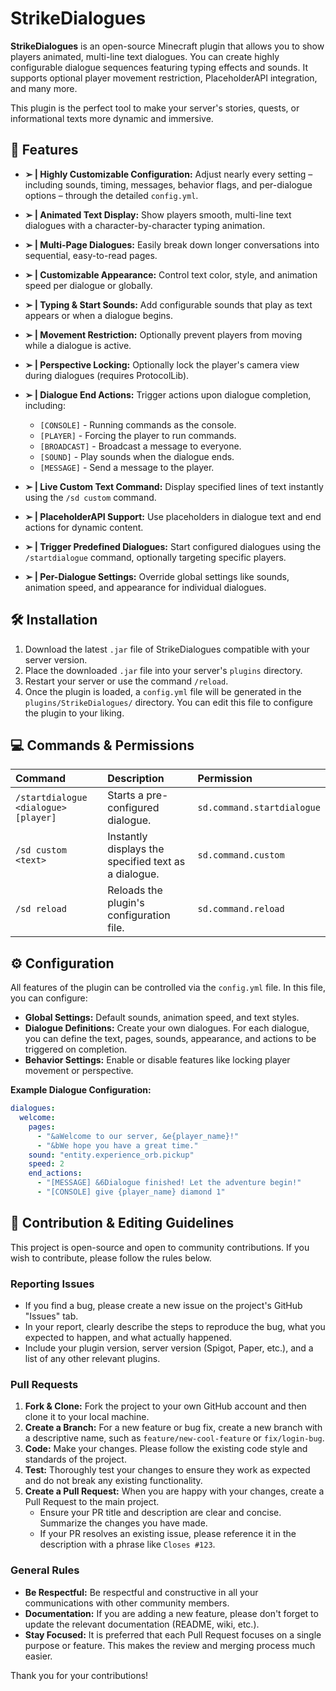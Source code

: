 # StrikeDialogues

**StrikeDialogues** is an open-source Minecraft plugin that allows you to show players animated, multi-line text dialogues. You can create highly configurable dialogue sequences featuring typing effects and sounds. It supports optional player movement restriction, PlaceholderAPI integration, and many more.

This plugin is the perfect tool to make your server's stories, quests, or informational texts more dynamic and immersive.

## 🌟 Features

  * **➢ | Highly Customizable Configuration:**
    Adjust nearly every setting – including sounds, timing, messages, behavior flags, and per-dialogue options – through the detailed `config.yml`.

  * **➢ | Animated Text Display:**
    Show players smooth, multi-line text dialogues with a character-by-character typing animation.

  * **➢ | Multi-Page Dialogues:**
    Easily break down longer conversations into sequential, easy-to-read pages.

  * **➢ | Customizable Appearance:**
    Control text color, style, and animation speed per dialogue or globally.

  * **➢ | Typing & Start Sounds:**
    Add configurable sounds that play as text appears or when a dialogue begins.

  * **➢ | Movement Restriction:**
    Optionally prevent players from moving while a dialogue is active.

  * **➢ | Perspective Locking:**
    Optionally lock the player's camera view during dialogues (requires ProtocolLib).

  * **➢ | Dialogue End Actions:**
    Trigger actions upon dialogue completion, including:

      * `[CONSOLE]` - Running commands as the console.
      * `[PLAYER]` - Forcing the player to run commands.
      * `[BROADCAST]` - Broadcast a message to everyone.
      * `[SOUND]` - Play sounds when the dialogue ends.
      * `[MESSAGE]` - Send a message to the player.

  * **➢ | Live Custom Text Command:**
    Display specified lines of text instantly using the `/sd custom` command.

  * **➢ | PlaceholderAPI Support:**
    Use placeholders in dialogue text and end actions for dynamic content.

  * **➢ | Trigger Predefined Dialogues:**
    Start configured dialogues using the `/startdialogue` command, optionally targeting specific players.

  * **➢ | Per-Dialogue Settings:**
    Override global settings like sounds, animation speed, and appearance for individual dialogues.

## 🛠️ Installation

1.  Download the latest `.jar` file of StrikeDialogues compatible with your server version.
2.  Place the downloaded `.jar` file into your server's `plugins` directory.
3.  Restart your server or use the command `/reload`.
4.  Once the plugin is loaded, a `config.yml` file will be generated in the `plugins/StrikeDialogues/` directory. You can edit this file to configure the plugin to your liking.

## 💻 Commands & Permissions

| Command | Description | Permission |
| :--- | :--- | :--- |
| `/startdialogue <dialogue> [player]` | Starts a pre-configured dialogue. | `sd.command.startdialogue` |
| `/sd custom <text>` | Instantly displays the specified text as a dialogue. | `sd.command.custom` |
| `/sd reload` | Reloads the plugin's configuration file. | `sd.command.reload` |

## ⚙️ Configuration

All features of the plugin can be controlled via the `config.yml` file. In this file, you can configure:

  * **Global Settings:** Default sounds, animation speed, and text styles.
  * **Dialogue Definitions:** Create your own dialogues. For each dialogue, you can define the text, pages, sounds, appearance, and actions to be triggered on completion.
  * **Behavior Settings:** Enable or disable features like locking player movement or perspective.

**Example Dialogue Configuration:**

```yaml
dialogues:
  welcome:
    pages:
      - "&aWelcome to our server, &e{player_name}!"
      - "&bWe hope you have a great time."
    sound: "entity.experience_orb.pickup"
    speed: 2
    end_actions:
      - "[MESSAGE] &6Dialogue finished! Let the adventure begin!"
      - "[CONSOLE] give {player_name} diamond 1"
```

## 📜 Contribution & Editing Guidelines

This project is open-source and open to community contributions. If you wish to contribute, please follow the rules below.

### Reporting Issues

  * If you find a bug, please create a new issue on the project's GitHub "Issues" tab.
  * In your report, clearly describe the steps to reproduce the bug, what you expected to happen, and what actually happened.
  * Include your plugin version, server version (Spigot, Paper, etc.), and a list of any other relevant plugins.

### Pull Requests

1.  **Fork & Clone:** Fork the project to your own GitHub account and then clone it to your local machine.
2.  **Create a Branch:** For a new feature or bug fix, create a new branch with a descriptive name, such as `feature/new-cool-feature` or `fix/login-bug`.
3.  **Code:** Make your changes. Please follow the existing code style and standards of the project.
4.  **Test:** Thoroughly test your changes to ensure they work as expected and do not break any existing functionality.
5.  **Create a Pull Request:** When you are happy with your changes, create a Pull Request to the main project.
      * Ensure your PR title and description are clear and concise. Summarize the changes you have made.
      * If your PR resolves an existing issue, please reference it in the description with a phrase like `Closes #123`.

### General Rules

  * **Be Respectful:** Be respectful and constructive in all your communications with other community members.
  * **Documentation:** If you are adding a new feature, please don't forget to update the relevant documentation (README, wiki, etc.).
  * **Stay Focused:** It is preferred that each Pull Request focuses on a single purpose or feature. This makes the review and merging process much easier.

Thank you for your contributions\!
